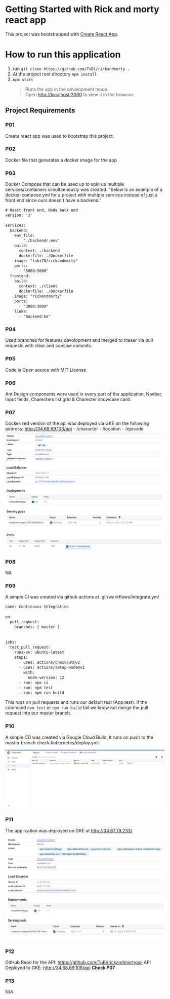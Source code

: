 # Getting Started with Rick and morty react app

This project was bootstrapped with [Create React App](https://github.com/facebook/create-react-app).

# How to run this application

1. run `git clone https://github.com/TuBl/rickandmorty .`
2. At the project root directory `npm install`
3. `npm start` <br>
   > Runs the app in the development mode.\
   > Open [http://localhost:3000](http://localhost:3000) to view it in the browser.


## Project Requirements

### P01
Create react app was used to bootstrap this project. <br>
### P02
Docker file that generates a docker image for the app
### P03
Docker Compose that can be used up to spin up multiple services/containers simultaenously was created. "below is an example of a docker-compose.yml for a project with multiple services instead of just a front end since ours doesn't have a backend."

```
# React front end, Node back end
version: '3'

services:
  backend:
    env_file:
        "./backend/.env"
    build:
      context: ./backend
      dockerfile: ./Dockerfile
    image: "tubi78/rickandmorty"
    ports:
      - "5000:5000"
  frontend:
    build:
      context: ./client
      dockerfile: ./Dockerfile
    image: "rickandmorty"
    ports:
      - "3000:3000"
    links:
      - "backend:be"
```
### P04
Used branches for features devolopment and merged to maser via pull requests with clear and concise commits.
### P05
Code is Open source with MIT License
### P06 
Ant Design components were used in every part of the application, Navbar, Input fields, Charecters list grid & Charecter showcase card.
### P07
Dockerized version of the api was deployed via GKE on the following address: http://34.68.69.108/api
    - /character
    - /location
    - /episode
![Api service running on GKE](/readme-assets/P08.PNG)
### P08
NA
### P09
A simple CI was created via github actions at .git/workflows/integrate.yml

```
name: Continuous Integration

on:
  pull_request:
    branches: [ master ]


jobs:
  test_pull_request:
    runs-on: ubuntu-latest
    steps:
      - uses: actions/checkout@v2
      - uses: actions/setup-node@v1
        with:
          node-version: 12
      - run: npm ci
      - run: npm test
      - run: npm run build

```

This runs on pull requests and runs our default test (App.test). If the command `npm test` or `npm run build` fail we know not merge the pull request into our master branch. <br>

### P10

A simple CD was created via Google Cloud Build, it runs on push to the master branch check kubernetes/deploy.yml.

![CD via Google Cloud Build](/readme-assets/P10.PNG)

### P11

The application was deployed on GKE at http://34.67.79.233/

![Front end App running on GKE](/readme-assets/P11.PNG)

### P12
GitHub Repo for the API: https://github.com/TuBl/rickandmortyapi
API Deployed to GKE: http://34.68.69.108/api  **Check P07**

### P13
N/A
